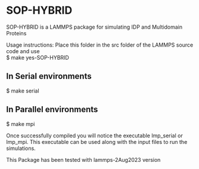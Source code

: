 # SOP-HYBRID
SOP-HYBRID is a LAMMPS package for simulating IDP and Multidomain Proteins


Usage instructions:
Place this folder in the src folder of the LAMMPS source code and use <br>
$ make yes-SOP-HYBRID

## In Serial environments
$ make serial
## In Parallel environments
$ make mpi

Once successfully compiled you will notice the executable lmp_serial or lmp_mpi. This executable can be used along with the input files
to run the simulations.

This Package has been tested with lammps-2Aug2023 version
